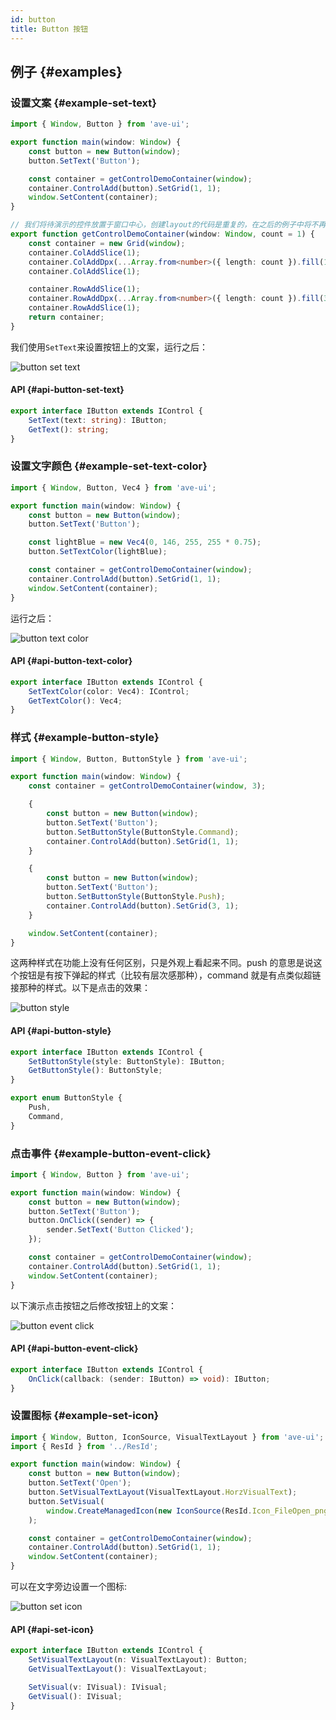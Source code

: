 ```yaml
---
id: button
title: Button 按钮
---
```


<!-- ## 简介 {#introduction}

TODO：以后添加对按钮的整体介绍。 -->

## 例子 {#examples}

### 设置文案 {#example-set-text}

```ts {5}
import { Window, Button } from 'ave-ui';

export function main(window: Window) {
    const button = new Button(window);
    button.SetText('Button');

    const container = getControlDemoContainer(window);
    container.ControlAdd(button).SetGrid(1, 1);
    window.SetContent(container);
}

// 我们将待演示的控件放置于窗口中心，创建layout的代码是重复的，在之后的例子中将不再赘述。
export function getControlDemoContainer(window: Window, count = 1) {
    const container = new Grid(window);
    container.ColAddSlice(1);
    container.ColAddDpx(...Array.from<number>({ length: count }).fill(120));
    container.ColAddSlice(1);

    container.RowAddSlice(1);
    container.RowAddDpx(...Array.from<number>({ length: count }).fill(32));
    container.RowAddSlice(1);
    return container;
}
```

我们使用`SetText`来设置按钮上的文案，运行之后：

![button set text](./assets/button-set-text.png)

#### API {#api-button-set-text}

```ts
export interface IButton extends IControl {
    SetText(text: string): IButton;
    GetText(): string;
}
```

### 设置文字颜色 {#example-set-text-color}

```ts {7,8}
import { Window, Button, Vec4 } from 'ave-ui';

export function main(window: Window) {
    const button = new Button(window);
    button.SetText('Button');

    const lightBlue = new Vec4(0, 146, 255, 255 * 0.75);
    button.SetTextColor(lightBlue);

    const container = getControlDemoContainer(window);
    container.ControlAdd(button).SetGrid(1, 1);
    window.SetContent(container);
}
```

运行之后：

![button text color](./assets/button-text-color.png)

#### API {#api-button-text-color}

```ts
export interface IButton extends IControl {
    SetTextColor(color: Vec4): IControl;
    GetTextColor(): Vec4;
}
```

### 样式 {#example-button-style}

```ts {9,16}
import { Window, Button, ButtonStyle } from 'ave-ui';

export function main(window: Window) {
    const container = getControlDemoContainer(window, 3);

    {
        const button = new Button(window);
        button.SetText('Button');
        button.SetButtonStyle(ButtonStyle.Command);
        container.ControlAdd(button).SetGrid(1, 1);
    }

    {
        const button = new Button(window);
        button.SetText('Button');
        button.SetButtonStyle(ButtonStyle.Push);
        container.ControlAdd(button).SetGrid(3, 1);
    }

    window.SetContent(container);
}
```

这两种样式在功能上没有任何区别，只是外观上看起来不同。push 的意思是说这个按钮是有按下弹起的样式（比较有层次感那种），command 就是有点类似超链接那种的样式。以下是点击的效果：

![button style](./assets/button-style.gif)

#### API {#api-button-style}

```ts
export interface IButton extends IControl {
    SetButtonStyle(style: ButtonStyle): IButton;
    GetButtonStyle(): ButtonStyle;
}

export enum ButtonStyle {
    Push,
    Command,
}
```

### 点击事件 {#example-button-event-click}

```ts {6-8}
import { Window, Button } from 'ave-ui';

export function main(window: Window) {
    const button = new Button(window);
    button.SetText('Button');
    button.OnClick((sender) => {
        sender.SetText('Button Clicked');
    });

    const container = getControlDemoContainer(window);
    container.ControlAdd(button).SetGrid(1, 1);
    window.SetContent(container);
}
```

以下演示点击按钮之后修改按钮上的文案：

![button event click](./assets/button-event-click.gif)

#### API {#api-button-event-click}

```ts
export interface IButton extends IControl {
    OnClick(callback: (sender: IButton) => void): IButton;
}
```

### 设置图标 {#example-set-icon}

```ts {7-10}
import { Window, Button, IconSource, VisualTextLayout } from 'ave-ui';
import { ResId } from '../ResId';

export function main(window: Window) {
    const button = new Button(window);
    button.SetText('Open');
    button.SetVisualTextLayout(VisualTextLayout.HorzVisualText);
    button.SetVisual(
        window.CreateManagedIcon(new IconSource(ResId.Icon_FileOpen_png, 16)),
    );

    const container = getControlDemoContainer(window);
    container.ControlAdd(button).SetGrid(1, 1);
    window.SetContent(container);
}
```

可以在文字旁边设置一个图标:

![button set icon](./assets/button-set-icon.png)

#### API {#api-set-icon}

```ts
export interface IButton extends IControl {
    SetVisualTextLayout(n: VisualTextLayout): Button;
    GetVisualTextLayout(): VisualTextLayout;

    SetVisual(v: IVisual): IVisual;
    GetVisual(): IVisual;
}
```
